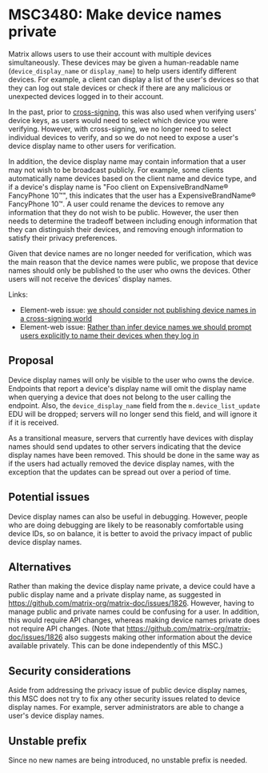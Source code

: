 # MSC3480: Make device names private

Matrix allows users to use their account with multiple devices simultaneously.
These devices may be given a human-readable name (`device_display_name` or
`display_name`) to help users identify different devices.  For example, a
client can display a list of the user's devices so that they can log out stale
devices or check if there are any malicious or unexpected devices logged in to
their account.

In the past, prior to
[cross-signing](https://github.com/matrix-org/matrix-doc/pull/1756), this was
also used when verifying users' device keys, as users would need to select
which device you were verifying.  However, with cross-signing, we no longer
need to select individual devices to verify, and so we do not need to expose a
user's device display name to other users for verification.

In addition, the device display name may contain information that a user may
not wish to be broadcast publicly.  For example, some clients automatically
name devices based on the client name and device type, and if a device's
display name is "Foo client on ExpensiveBrandName® FancyPhone 10™", this
indicates that the user has a ExpensiveBrandName® FancyPhone 10™.  A user could
rename the devices to remove any information that they do not wish to be
public.  However, the user then needs to determine the tradeoff between
including enough information that they can distinguish their devices, and
removing enough information to satisfy their privacy preferences.

Given that device names are no longer needed for verification, which was the
main reason that the device names were public, we propose that device names
should only be published to the user who owns the devices.  Other users will
not receive the devices' display names.

Links:

* Element-web issue: [we should consider not publishing device names in a
  cross-signing world](https://github.com/vector-im/element-web/issues/10153)
* Element-web issue: [Rather than infer device names we should prompt users
  explicitly to name their devices when they log
  in](https://github.com/vector-im/element-web/issues/2295)


## Proposal

Device display names will only be visible to the user who owns the device.
Endpoints that report a device's display name will omit the display name when
querying a device that does not belong to the user calling the endpoint.  Also,
the `device_display_name` field from the `m.device_list_update` EDU will be
dropped; servers will no longer send this field, and will ignore it if it is
received.

As a transitional measure, servers that currently have devices with display
names should send updates to other servers indicating that the device display
names have been removed.  This should be done in the same way as if the users
had actually removed the device display names, with the exception that the
updates can be spread out over a period of time.


## Potential issues

Device display names can also be useful in debugging.  However, people who are
doing debugging are likely to be reasonably comfortable using device IDs, so on
balance, it is better to avoid the privacy impact of public device display
names.


## Alternatives

Rather than making the device display name private, a device could have a
public display name and a private display name, as suggested in
https://github.com/matrix-org/matrix-doc/issues/1826.  However, having to
manage public and private names could be confusing for a user.  In addition,
this would require API changes, whereas making device names private does not
require API changes.  (Note that https://github.com/matrix-org/matrix-doc/issues/1826 also suggests making other information
about the device available privately.  This can be done independently of this
MSC.)


## Security considerations

Aside from addressing the privacy issue of public device display names, this
MSC does not try to fix any other security issues related to device display
names.  For example, server administrators are able to change a user's device
display names.

## Unstable prefix

Since no new names are being introduced, no unstable prefix is needed.
